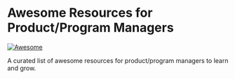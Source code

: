 # Awesome Resources for Product/Program Managers

[![Awesome](https://awesome.re/badge-flat2.svg)](https://awesome.re)

A curated list of awesome resources for product/program managers to learn and grow.
